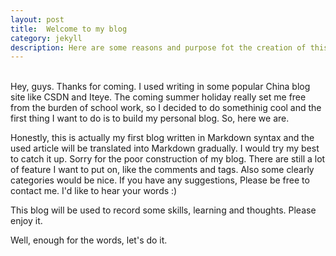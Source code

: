 ```yaml
---
layout: post
title:  Welcome to my blog
category: jekyll 
description: Here are some reasons and purpose fot the creation of this blog.
---
```

<br />	
Hey, guys. Thanks for coming. I used writing in some popular China blog site like CSDN and Iteye. The coming summer holiday really set me free from the burden of school work, so I decided to do somethinig cool and the first thing I want to do is to build my personal blog. So, here we are.

Honestly, this is actually my first blog written in Markdown syntax and the used article will be translated into Markdown gradually. I would try my best to catch it up. Sorry for the poor construction of my blog. There are still a lot of feature I want to put on, like the comments and tags. Also some clearly categories would be nice. If you have any suggestions, Please be free to contact me. I'd like to hear your words :)  

This blog will be used to record some skills, learning and thoughts. Please enjoy it. 

Well, enough for the words, let's do it.

<br /><br />

